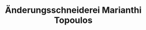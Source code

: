 ---
title: "Änderungsschneiderei Marianthi Topoulos"
url: /norderstedt/aenderungsschneiderei-marianthi-topoulos/
shop: Schneiderei
---